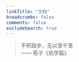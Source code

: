 ```yaml
---
linkTitle: "文档"
breadcrumbs: false
comments: false
excludeSearch: true
---
```


> 不积跬步，无以至千里  
> —— 荀子《劝学篇》

